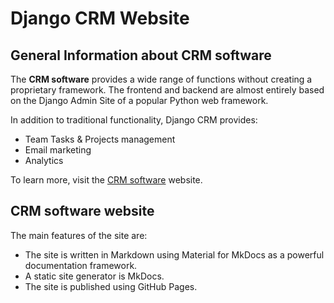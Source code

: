 # Django CRM Website

## General Information about CRM software

The **CRM software** provides a wide range of functions without creating a proprietary framework. The frontend and backend are almost entirely based on the Django Admin Site of a popular Python web framework.

In addition to traditional functionality, Django CRM provides:

- Team Tasks & Projects management
- Email marketing
- Analytics

To learn more, visit the [CRM software](https://DjangoCRM.github.io/info/) website.

## CRM software website

The main features of the site are:

- The site is written in Markdown using Material for MkDocs as a powerful documentation framework.
- A static site generator is MkDocs.
- The site is published using GitHub Pages.
